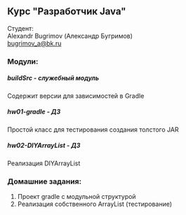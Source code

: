 ## Курс "Разработчик Java"

Студент: <br>
Alexandr Bugrimov (Александр Бугримов) <br>
[bugrimov_a@bk.ru](mailto:bugrimov_a@bk.ru)

### Модули:
##### buildSrc - служебный модуль
Содержит версии для зависимостей в Gradle

##### hw01-gradle - ДЗ
Простой класс для тестирования создания толстого JAR

##### hw02-DIYArrayList - ДЗ
Реализация DIYArrayList

### Домашние задания:
1. Проект gradle с модульной структурой
2. Реализация собственного ArrayList (тестирование)